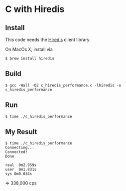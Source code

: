 # C with Hiredis

## Install

This code needs the [Hiredis](https://github.com/redis/hiredis) client library.

On MacOs X, install via

```
$ brew install hiredis
```


## Build

```
$ gcc -Wall -O2 c_hiredis_performance.c -lhiredis -o c_hiredis_performance
```


## Run

```
$ time ./c_hiredis_performance
```


## My Result

```
$ time ./c_hiredis_performance
Connecting...
Connected!
Done

real  0m2.959s
user  0m1.831s
sys 0m0.034s
```

=> 338,000 cps

